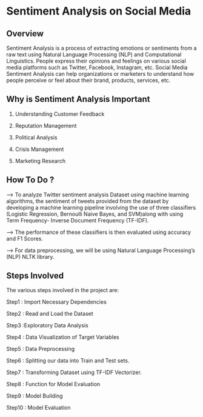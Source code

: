 
# Sentiment Analysis on Social Media


   


## Overview
Sentiment Analysis is a process of extracting emotions or sentiments from a raw text using Natural Language Processing (NLP) and Computational Linguistics. People express their opinions and feelings on various social media platforms such as Twitter, Facebook, Instagram, etc. Social Media Sentiment Analysis can help organizations or marketers to understand how people perceive or feel about their brand, products, services, etc.


## Why is Sentiment Analysis Important
 
1) Understanding Customer Feedback

2) Reputation Management 

3) Political Analysis 

4) Crisis Management

5) Marketing Research 
## How To Do ?
--> To analyze Twitter sentiment analysis Dataset using machine learning algorithms, the sentiment of tweets provided from the dataset by developing a machine learning pipeline involving the use of three classifiers (Logistic Regression, Bernoulli Naive Bayes, and SVM)along with using Term Frequency- Inverse Document Frequency (TF-IDF).

--> The performance of these classifiers is then evaluated using accuracy and F1 Scores.

--> For data preprocessing, we will be using Natural Language Processing’s (NLP) NLTK library.

## Steps Involved
The various steps involved in the project are:

Step1 : Import Necessary Dependencies

Step2 : Read and Load the Dataset

Step3 :Exploratory Data Analysis

Step4 : Data Visualization of Target Variables

Step5 : Data Preprocessing

Step6 : Splitting our data into Train and Test sets.

Step7 : Transforming Dataset using TF-IDF Vectorizer.

Step8 : Function for Model Evaluation

Step9 : Model Building

Step10 : Model Evaluation

